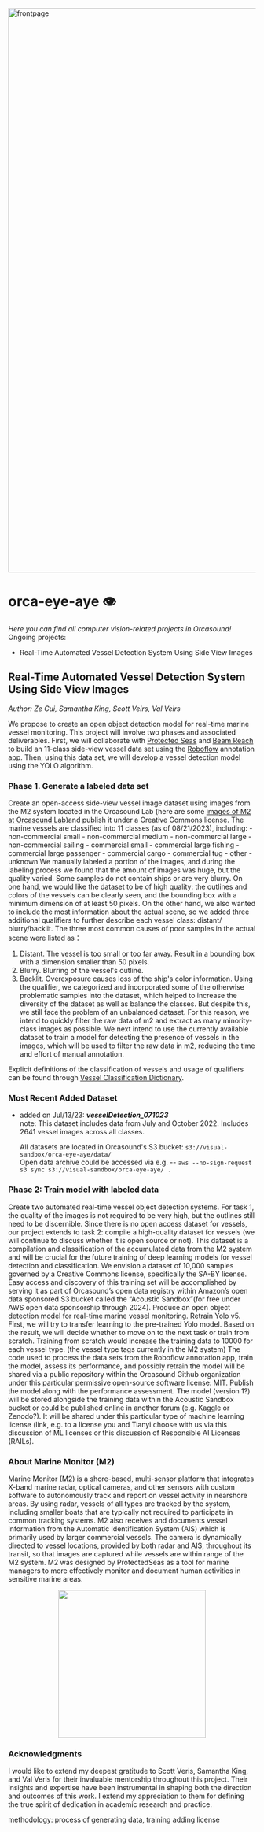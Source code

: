 <img width="1147" alt="frontpage" src="https://github.com/orcasound/orca-eye-aye/assets/47680801/11ec2810-b101-48af-99b5-e7dd6abffc9a">

# orca-eye-aye 👁
_Here you can find all computer vision-related projects in Orcasound!_
Ongoing projects:  
- Real-Time Automated Vessel Detection System Using Side View Images

## Real-Time Automated Vessel Detection System Using Side View Images

_Author: Ze Cui, Samantha King, Scott Veirs, Val Veirs_  
    
We propose to create an open object detection model for real-time marine vessel monitoring. This project will involve two phases and associated deliverables. First, we will collaborate with [Protected Seas](protectedseas.net) and [Beam Reach](https://beamreach.blue/) to build an 11-class side-view vessel data set using the [Roboflow](Roboflow.com
) annotation app. Then, using this data set, we will develop a vessel detection model using the YOLO algorithm.  

### Phase 1. Generate a labeled data set    
Create an open-access side-view vessel image dataset using images from the M2 system located in the Orcasound Lab (here are some [images of M2 at Orcasound Lab](https://photos.app.goo.gl/axfEaEMb6aw9acto6))and publish it under a Creative Commons license. The marine vessels are classified into 11 classes (as of 08/21/2023), including:
    - non-commercial small
    - non-commercial medium
    - non-commercial large
    - non-commercial sailing
    - commercial small
    - commercial large fishing
    - commercial large passenger
    - commercial cargo
    - commercial tug
    - other
    - unknown
   We manually labeled a portion of the images, and during the labeling process we found that the amount of images was huge, but the quality varied. Some samples do not contain ships or are very blurry. On one hand, we would like the dataset to be of high quality: the outlines and colors of the vessels can be clearly seen, and the bounding box with a minimum dimension of at least 50 pixels. On the other hand, we also wanted to include the most information about the actual scene, so we added three additional qualifiers to further describe each vessel class: distant/ blurry/backlit. The three most common causes of poor samples in the actual scene were listed as：
   1. Distant. The vessel is too small or too far away. Result in a bounding box with a dimension smaller than 50 pixels.
   2. Blurry. Blurring of the vessel's outline.
   3. Backlit. Overexposure causes loss of the ship's color information.
      Using the qualifier, we categorized and incorporated some of the otherwise problematic samples into the dataset, which helped to increase the diversity of the dataset as well as balance the classes.
   But despite this, we still face the problem of an unbalanced dataset. For this reason, we intend to quickly filter the raw data of m2 and extract as many minority-class images as possible. We next intend to use the currently available dataset to train a model for detecting the presence of vessels in the images, which will be used to filter the raw data in m2, reducing the time and effort of manual annotation.

   Explicit definitions of the classification of vessels and usage of qualifiers can be found through [Vessel Classification Dictionary](https://docs.google.com/document/d/1Rdn4ziShCNLJWMKf9IGO9VMJalLB41HYNDbFCTLYYYc/edit).

### Most Recent Added Dataset
- added on Jul/13/23: **_vesselDetection_071023_**   
    note: This dataset includes data from July and October 2022. Includes 2641 vessel images across all classes.

    All datasets are located in Orcasound's S3 bucket: `s3://visual-sandbox/orca-eye-aye/data/`  
Open data archive could be accessed via e.g. --
`aws --no-sign-request s3 sync s3://visual-sandbox/orca-eye-aye/ .`



### Phase 2: Train model with labeled data
Create two automated real-time vessel object detection systems. For task 1, the quality of the images is not required to be very high, but the outlines still need to be discernible. Since there is no open access dataset for vessels, our project extends to task 2: compile a high-quality dataset for vessels (we will continue to discuss whether it is open source or not). This dataset is a compilation and classification of the accumulated data from the M2 system and will be crucial for the future training of deep learning models for vessel detection and classification. We envision a dataset of 10,000 samples governed by a Creative Commons license, specifically the SA-BY license. Easy access and discovery of this training set will be accomplished by serving it as part of Orcasound’s open data registry within Amazon’s open data sponsored S3 bucket called the “Acoustic Sandbox”(for free under AWS open data sponsorship through 2024).
Produce an open object detection model for real-time marine vessel monitoring. 
Retrain Yolo v5. First, we will try to transfer learning to the pre-trained Yolo model. Based on the result, we will decide whether to move on to the next task or train from scratch. Training from scratch would increase the training data to 10000 for each vessel type. 
(the vessel type tags currently in the M2 system)
The code used to process the data sets from the Roboflow annotation app, train the model, assess its performance, and possibly retrain the model will be shared via a public repository within the Orcasound Github organization under this particular permissive open-source software license: MIT.
Publish the model along with the performance assessment. The model (version 1?) will be stored alongside the training data within the Acoustic Sandbox bucket or could be published online in another forum (e.g. Kaggle or Zenodo?). It will be shared under this particular type of machine learning license (link, e.g. to a license you and Tianyi choose with us via this discussion of ML licenses or this discussion of Responsible AI Licenses (RAILs).

### About Marine Monitor (M2)
Marine Monitor (M2) is a shore-based, multi-sensor platform that integrates X-band marine radar, optical cameras, and other sensors with custom software to autonomously track and report on vessel activity in nearshore areas. By using radar, vessels of all types are tracked by the system, including smaller boats that are typically not required to participate in common tracking systems. M2 also receives and documents vessel information from the Automatic Identification System (AIS) which is primarily used by larger commercial vessels. The camera is dynamically directed to vessel locations, provided by both radar and AIS, throughout its transit, so that images are captured while vessels are within range of the M2 system. M2 was designed by ProtectedSeas as a tool for marine managers to more effectively monitor and document human activities in sensitive marine areas. 

<p align = 'center'>
<img src="https://github.com/orcasound/orca-eye-aye/assets/47680801/e67703cd-214b-4d88-8540-4274cc488125" width='300' length='300'>
</p>

### Acknowledgments

I would like to extend my deepest gratitude to Scott Veris, Samantha King, and Val Veris for their invaluable mentorship throughout this project. Their insights and expertise have been instrumental in shaping both the direction and outcomes of this work. I extend my appreciation to them for defining the true spirit of dedication in academic research and practice.






methodology: process of generating data, training 
adding license
